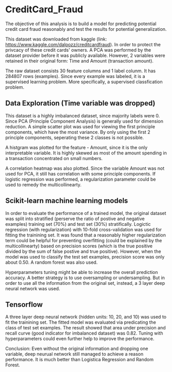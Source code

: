 # CreditCard_Fraud
The objective of this analysis is to build a model for predicting potential credit card fraud reasonably and test the results for potential generalization.

This dataset was downloaded from kaggle (link: https://www.kaggle.com/dalpozz/creditcardfraud). In order to protect the privcacy of these credit cards' owners. A PCA was performed by the dataset provider before it was publicly available. However, 2 variables were retained in their original form: Time and Amount (transaction amount).   

The raw dataset consists 30 feature columns and 1 label colunm. It has 284807 rows (examples). Since every example was labeled, it is a supervised learning problem. More specifically, a supervised classfication problem. 

## Data Exploration (Time variable was dropped)
This dataset is a highly imbalanced dataset, since majority labels were 0.
Since PCA (Principle Component Analysis) is generally used for dimension reduction. A simple scatter plot was used for viewing the first principle components, which have the most variance. By only using the first 2 principle components, seperating these 2 classes is not possible. 

A histgram was plotted for the feature - Amount, since it is the only interpretable variable. It is highly skewed as most of the amount spending in a transaction concentrated on small numbers. 

A correlation heatmap was also plotted. Since the variable Amount was not used for PCA, it still has correlation with some principle components. If logistic regression was performed, a regularization parameter could be used to remedy the multicollinearty. 

## Scikit-learn machine learning models
In order to evaluate the performance of a trained model, the original dataset was split into stratified (perserve the ratio of postive and negative examples) training set (70%) and test set (30%) stratifically.  Logictic regression (with regularization) with 10-fold cross-validation was used for fitting the trainining set. It was found that a reasonably higher regularization term could be helpful for preventing overfitting (could be explained by the multicollinearty) based on precision scores (which is the true positive divided by the sum of false postive and true positive). However, when the model was used to classify the test set examples, precision score was only about 0.50. A random forest was also used.

Hyperparameters tuning might be able to increase the overall prediction accuracy. A better strategy is to use oversampling or undersampling. But in order to use all the information from the original set, instead, a 3 layer deep neural network was used. 

## Tensorflow
A three layer deep neural network (hidden units: 10, 20, and 10) was used to fit the trainining set. The fitted model was evaluated via predicating the class of test set examples. The result showed that area under precision and recall curve (good indicator for imbalanced dataset) was 0.82. Tuning with hyperparameters could even further help to improve the performance. 

Conclusion:
Even without the original information and dropping one variable, deep neurual network still managed to achieve a reason performance. It is much better than Logistica Regression and Random Forest.
